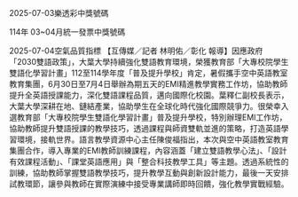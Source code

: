 
2025-07-03樂透彩中獎號碼

                                
114年 03~04月統一發票中獎號碼
                             
2025-07-04空氣品質指標
                              【互傳媒／記者 林明佑／彰化 報導】因應政府「2030雙語政策」，大葉大學持續強化雙語教育環境，榮獲教育部「大專校院學生雙語化學習計畫」112至114學年度「普及提升學校」肯定，暑假攜手空中英語教室教育集團，6月30日至7月4日舉辦為期五天的EMI精進教學實務工作坊，協助教師提升全英語授課能力，深化雙語課程品質，邁向國際化校園。葉釋仁副校長表示，大葉大學深耕在地、鏈結產業，協助學生在全球化時代強化國際競爭力。很榮幸入選教育部「大專校院學生雙語化學習計畫」普及提升學校，特別辦理EMI工作坊，協助教師提升雙語授課的教學技巧，透過課程與師資雙軌並進的策略，打造英語學習環境，接軌世界。語言教學資源中心主任陳俊福指出，本次與空中英語教室教育集團合作，導入專業的EMI教師訓練課程，內容涵蓋「建立雙語教學心法」、「設計有效課程活動」、「課堂英語應用」與「整合科技教學工具」等主題。透過系統性的訓練，協助教師掌握雙語教學技巧，提升教學互動與創新設計能力，最後一天安排試教環節，讓參與教師在實際演練中接受專業講師即時回饋，強化教學實戰經驗。